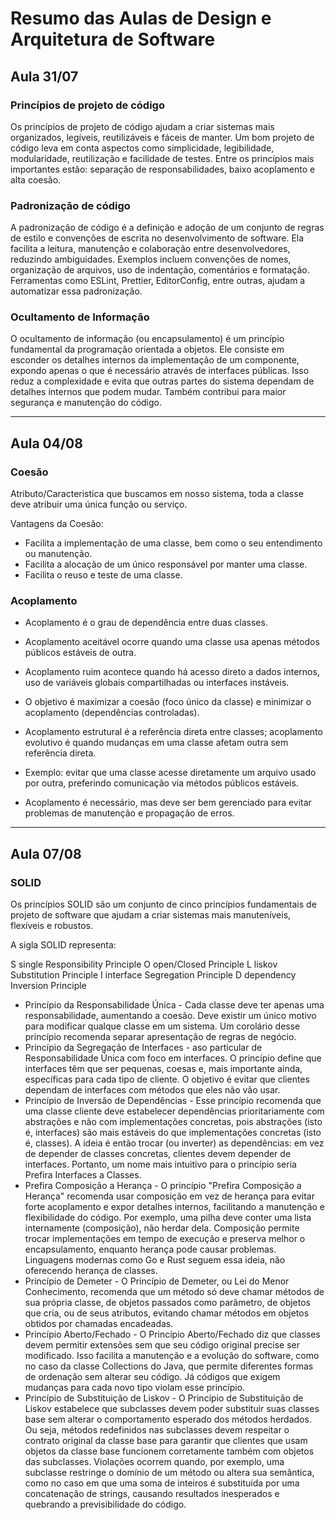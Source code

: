 # Resumo das Aulas de Design e Arquitetura de Software

## Aula 31/07

### Princípios de projeto de código  
Os princípios de projeto de código ajudam a criar sistemas mais organizados, legíveis, reutilizáveis e fáceis de manter. Um bom projeto de código leva em conta aspectos como simplicidade, legibilidade, modularidade, reutilização e facilidade de testes. Entre os princípios mais importantes estão: separação de responsabilidades, baixo acoplamento e alta coesão.

### Padronização de código  
A padronização de código é a definição e adoção de um conjunto de regras de estilo e convenções de escrita no desenvolvimento de software. Ela facilita a leitura, manutenção e colaboração entre desenvolvedores, reduzindo ambiguidades. Exemplos incluem convenções de nomes, organização de arquivos, uso de indentação, comentários e formatação. Ferramentas como ESLint, Prettier, EditorConfig, entre outras, ajudam a automatizar essa padronização.

### Ocultamento de Informação  
O ocultamento de informação (ou encapsulamento) é um princípio fundamental da programação orientada a objetos. Ele consiste em esconder os detalhes internos da implementação de um componente, expondo apenas o que é necessário através de interfaces públicas. Isso reduz a complexidade e evita que outras partes do sistema dependam de detalhes internos que podem mudar. Também contribui para maior segurança e manutenção do código.

---

## Aula 04/08

### Coesão  
Atributo/Caracteristica que buscamos em nosso sistema, toda a classe deve atribuir uma única função ou serviço.

Vantagens da Coesão:
- Facilita a implementação de uma classe, bem como o seu entendimento ou manutenção.
- Facilita a alocação de um único responsável por manter uma classe.
- Facilita o reuso e teste de uma classe.

### Acoplamento  
- Acoplamento é o grau de dependência entre duas classes.

- Acoplamento aceitável ocorre quando uma classe usa apenas métodos públicos estáveis de outra.

- Acoplamento ruim acontece quando há acesso direto a dados internos, uso de variáveis globais compartilhadas ou interfaces instáveis.

- O objetivo é maximizar a coesão (foco único da classe) e minimizar o acoplamento (dependências controladas).

- Acoplamento estrutural é a referência direta entre classes; acoplamento evolutivo é quando mudanças em uma classe afetam outra sem referência direta.

- Exemplo: evitar que uma classe acesse diretamente um arquivo usado por outra, preferindo comunicação via métodos públicos estáveis.

- Acoplamento é necessário, mas deve ser bem gerenciado para evitar problemas de manutenção e propagação de erros.

---

## Aula 07/08

### SOLID  
Os princípios SOLID são um conjunto de cinco princípios fundamentais de projeto de software que ajudam a criar sistemas mais manuteníveis, flexíveis e robustos.

A sigla SOLID representa:

S single Responsibility Principle
O open/Closed Principle
L liskov Substitution Principle
I interface Segregation Principle
D dependency Inversion Principle

- Princípio da Responsabilidade Única -  Cada classe deve ter apenas uma responsabilidade, aumentando a coesão. Deve existir um único motivo para modificar qualque classe em um sistema. Um corolário desse princípio recomenda separar apresentação de regras de negócio.
- Princípio da Segregação de Interfaces - aso particular de Responsabilidade Única com foco em interfaces. O princípio define que interfaces têm que ser pequenas, coesas e, mais importante ainda, específicas para cada tipo de cliente. O objetivo é evitar que clientes dependam de interfaces com métodos que eles não vão usar.
- Princípio de Inversão de Dependências - Esse princípio recomenda que uma classe cliente deve estabelecer dependências prioritariamente com abstrações e não com implementações concretas, pois abstrações (isto é, interfaces) são mais estáveis do que implementações concretas (isto é, classes). A ideia é então trocar (ou inverter) as dependências: em vez de depender de classes concretas, clientes devem depender de interfaces. Portanto, um nome mais intuitivo para o princípio seria Prefira Interfaces a Classes.
- Prefira Composição a Herança - O princípio "Prefira Composição a Herança" recomenda usar composição em vez de herança para evitar forte acoplamento e expor detalhes internos, facilitando a manutenção e flexibilidade do código. Por exemplo, uma pilha deve conter uma lista internamente (composição), não herdar dela. Composição permite trocar implementações em tempo de execução e preserva melhor o encapsulamento, enquanto herança pode causar problemas. Linguagens modernas como Go e Rust seguem essa ideia, não oferecendo herança de classes.
- Princípio de Demeter - O Princípio de Demeter, ou Lei do Menor Conhecimento, recomenda que um método só deve chamar métodos de sua própria classe, de objetos passados como parâmetro, de objetos que cria, ou de seus atributos, evitando chamar métodos em objetos obtidos por chamadas encadeadas.
- Princípio Aberto/Fechado - O Princípio Aberto/Fechado diz que classes devem permitir extensões sem que seu código original precise ser modificado. Isso facilita a manutenção e a evolução do software, como no caso da classe Collections do Java, que permite diferentes formas de ordenação sem alterar seu código. Já códigos que exigem mudanças para cada novo tipo violam esse princípio.
- Princípio de Substituição de Liskov - O Princípio de Substituição de Liskov estabelece que subclasses devem poder substituir suas classes base sem alterar o comportamento esperado dos métodos herdados. Ou seja, métodos redefinidos nas subclasses devem respeitar o contrato original da classe base para garantir que clientes que usam objetos da classe base funcionem corretamente também com objetos das subclasses. Violações ocorrem quando, por exemplo, uma subclasse restringe o domínio de um método ou altera sua semântica, como no caso em que uma soma de inteiros é substituída por uma concatenação de strings, causando resultados inesperados e quebrando a previsibilidade do código.
  






